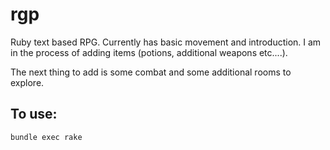 # rgp
Ruby text based RPG. Currently has basic movement and introduction.
I am in the process of adding items (potions, additional weapons etc....).

The next thing to add is some combat and some additional rooms to explore. 

## To use:

`bundle exec rake`
